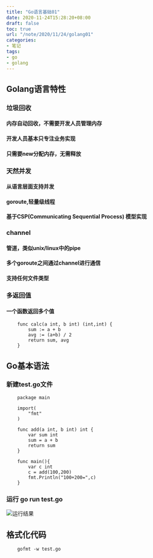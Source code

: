 ```yaml
---
title: "Go语言基础01"
date: 2020-11-24T15:28:20+08:00
draft: false
toc: true
url: "/note/2020/11/24/golang01"
categories: 
- 笔记
tags: 
- go
- golang
---
```

## Golang语言特性
### 垃圾回收
#### 内存自动回收，不需要开发人员管理内存   
#### 开发人员基本只专注业务实现   
#### 只需要new分配内存，无需释放   
###  天然并发  
#### 从语言层面支持并发   
#### goroute,轻量级线程      
#### 基于CSP(Communicating Sequential Process) 模型实现   
### channel  
#### 管道，类似unix/linux中的pipe   
#### 多个goroute之间通过channel进行通信   
#### 支持任何文件类型  
### 多返回值   
#### 一个函数返回多个值   
```
    func calc(a int, b int) (int,int) {
        sum := a + b
        avg := (a+b) / 2
        return sum, avg
    }
``` 
## Go基本语法   
### 新建test.go文件
```
    package main
    
    import(
        "fmt"
    )
    
    func add(a int, b int) int {
        var sum int
        sum = a + b
        return sum
    }
    
    func main(){
        var c int
        c = add(100,200)
        fmt.Println("100+200=",c)
    }
```     
### 运行 go run test.go
![运行结果](/images/note/202011/202011241607.png)  


## 格式化代码
```
    gofmt -w test.go
```

